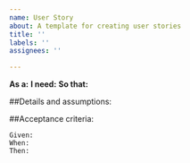 ```yaml
---
name: User Story
about: A template for creating user stories
title: ''
labels: ''
assignees: ''

---
```


**As a:**
**I need:**
**So that:**

##Details and assumptions:

##Acceptance criteria:
```gherkin
Given:
When:
Then:
```
